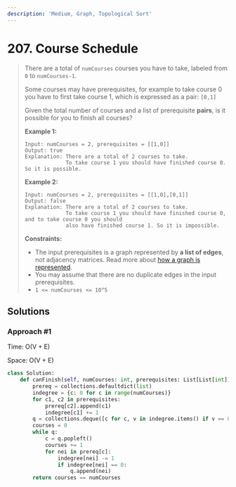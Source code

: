 ```yaml
---
description: 'Medium, Graph, Topological Sort'
---
```


# 207. Course Schedule

> There are a total of `numCourses` courses you have to take, labeled from `0` to `numCourses-1`.
>
> Some courses may have prerequisites, for example to take course 0 you have to first take course 1, which is expressed as a pair: `[0,1]`
>
> Given the total number of courses and a list of prerequisite **pairs**, is it possible for you to finish all courses?
>
> **Example 1:**
>
> ```text
> Input: numCourses = 2, prerequisites = [[1,0]]
> Output: true
> Explanation: There are a total of 2 courses to take. 
>              To take course 1 you should have finished course 0. So it is possible.
> ```
>
> **Example 2:**
>
> ```text
> Input: numCourses = 2, prerequisites = [[1,0],[0,1]]
> Output: false
> Explanation: There are a total of 2 courses to take. 
>              To take course 1 you should have finished course 0, and to take course 0 you should
>              also have finished course 1. So it is impossible.
> ```
>
> **Constraints:**
>
> * The input prerequisites is a graph represented by **a list of edges**, not adjacency matrices. Read more about [how a graph is represented](https://www.khanacademy.org/computing/computer-science/algorithms/graph-representation/a/representing-graphs).
> * You may assume that there are no duplicate edges in the input prerequisites.
> * `1 <= numCourses <= 10^5`

## Solutions

### Approach \#1 

Time: O\(V + E\)

Space: O\(V + E\)

```python
class Solution:
    def canFinish(self, numCourses: int, prerequisites: List[List[int]]) -> bool:
        prereq = collections.defaultdict(list)
        indegree = {c: 0 for c in range(numCourses)}
        for c1, c2 in prerequisites:
            prereq[c2].append(c1)
            indegree[c1] += 1
        q = collections.deque([c for c, v in indegree.items() if v == 0])
        courses = 0
        while q:
            c = q.popleft()
            courses += 1
            for nei in prereq[c]:
                indegree[nei] -= 1
                if indegree[nei] == 0:
                    q.append(nei)
        return courses == numCourses
```

